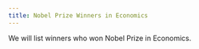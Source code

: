 ```yaml
---
title: Nobel Prize Winners in Economics
---
```


We will list winners who won Nobel Prize in Economics.
